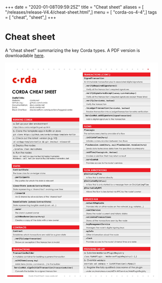 +++
date = "2020-01-08T09:59:25Z"
title = "Cheat sheet"
aliases = [ "/releases/release-V4.4/cheat-sheet.html",]
menu = [ "corda-os-4-4",]
tags = [ "cheat", "sheet",]
+++


# Cheat sheet

A “cheat sheet” summarizing the key Corda types. A PDF version is downloadable [here](_static/corda-cheat-sheet.pdf).

![cheatsheet](resources/cheatsheet.jpg "cheatsheet")
